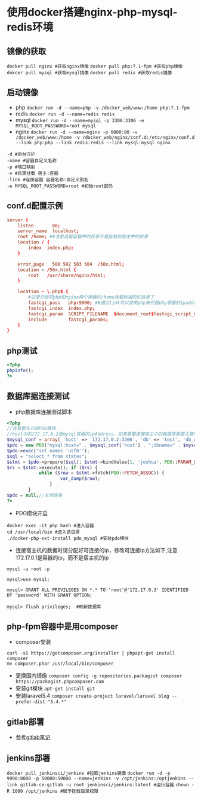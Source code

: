 # 使用docker搭建nginx-php-mysql-redis环境

## 镜像的获取
`docker pull nginx #获取nginx镜像`
`docker pull php:7.1-fpm #获取php镜像`
`dokcer pull mysql #获取mysql镜像`
`docker pull redis #获取redis镜像`

## 启动镜像

* php
 `docker run -d --name=php -v /docker_web/www:/home php:7.1-fpm`
* redis 
`docker run -d --name=redis redis`
* mysql 
`docker run -d --name=mysql -p 3306:3306 -e MYSQL_ROOT_PASSWORD=root mysql`
* nginx
`docker run -d --name=nginx -p 8880:80 -v /docker_web/www:/home -v /docker_web/nginx/conf.d:/etc/nginx/conf.d --link php:php --link redis:redis --link mysql:mysql nginx `
```
-d #后台守护
-name #容器自定义名称
-p #端口映射
-v #目录挂载 宿主:容器
-link #连接容器 容器名称:自定义别名
-e MYSQL_ROOT_PASSWORD=root #初始root密码
```

## conf.d配置示例
```.conf
server {
    listen       80;
    server_name  localhost;
    root /home; ##注意这是容器中的目录不是挂载到宿主中的目录
    location / {
        index  index.php;
    }

    error_page   500 502 503 504  /50x.html;
    location = /50x.html {
        root   /usr/share/nginx/html;
    }

    location ~ \.php$ {
        #这里已经把php和nginx两个容器的/home挂载到相同的目录了
        fastcgi_pass   php:9000; ##通过link可以使用php来代替php容器的ipaddress，如果想查询容器ip可以通过sudo docker inspect 容器 命令查询
        fastcgi_index  index.php;
        fastcgi_param  SCRIPT_FILENAME  $document_root$fastcgi_script_name;
        include        fastcgi_params;
    }
}

```
## php测试
```php
<?php
phpinfo();
?>
```
## 数据库据连接测试
* php数据库连接测试脚本
```php
<?php
//注意要先开启PDO模块
//host中的172.17.0.2是mysql容器的ipAddress，如果需要连接宿主中的数据库需要注意host不可以使用127.0.0.1需要使用宿主机的公网ip，容器中所有的127.0.0.1都是指容器本身而不是宿主
$mysql_conf = array( 'host' => '172.17.0.2:3306', 'db' => 'test', 'db_user' => 'root', 'db_pwd' => 'root', );
$pdo = new PDO("mysql:host=" . $mysql_conf['host'] . ";dbname=" . $mysql_conf['db'], $mysql_conf['db_user'], $mysql_conf['db_pwd']);//创建一个pdo对象 
$pdo->exec("set names 'utf8'"); 
$sql = "select * from states";
$stmt = $pdo->prepare($sql); $stmt->bindValue(1, 'joshua', PDO::PARAM_STR);
$rs = $stmt->execute(); if ($rs) {
            while ($row = $stmt->fetch(PDO::FETCH_ASSOC)) {
                    var_dump($row); 
                }
        }
$pdo = null;//关闭连接 
?>
```
* PDO模块开启

```
docker exec -it php bash #进入容器
cd /usr/local/bin #进入该目录
./docker-php-ext-install pdo_mysql #安装pdo模块
```
* 连接宿主机的数据时请分配好可连接的ip，修改可连接ip方法如下,注意172.17.0.1是容器的ip，而不是宿主机的ip
```
mysql -u root -p

mysql>use mysql;

mysql> GRANT ALL PRIVILEGES ON *.* TO 'root'@'172.17.0.3' IDENTIFIED BY 'password' WITH GRANT OPTION;

mysql> flush privileges;  #刷新数据库

```

## php-fpm容器中是用composer
* composer安装
```
curl -sS https://getcomposer.org/installer | phpapt-get install composer
mv composer.phar /usr/local/bin/composer
```
* 更换国内镜像
`composer config -g repositories.packagist composer https://packagist.phpcomposer.com`
* 安装git模块
`apt-get install git`
* 安装laravel5.4
`composer create-project laravel/laravel blog --prefer-dist "5.4.*"`
## gitlab部署
* [参考gitlab笔记](https://github.com/FYKANG/gitlab_note)
## jenkins部署
`docker pull jenkinsci/jenkins #拉取jenkins镜像`
`docker run -d -p 9990:8080 -p 50000:50000 --name=jenkins -v /opt/jenkins:/optjenkins --link gitlab-ce:gitlab -u root jenkinsci/jenkins:latest #运行容器`
`chown -R 1000 /opt/jenkins #赋予挂载目录权限`
